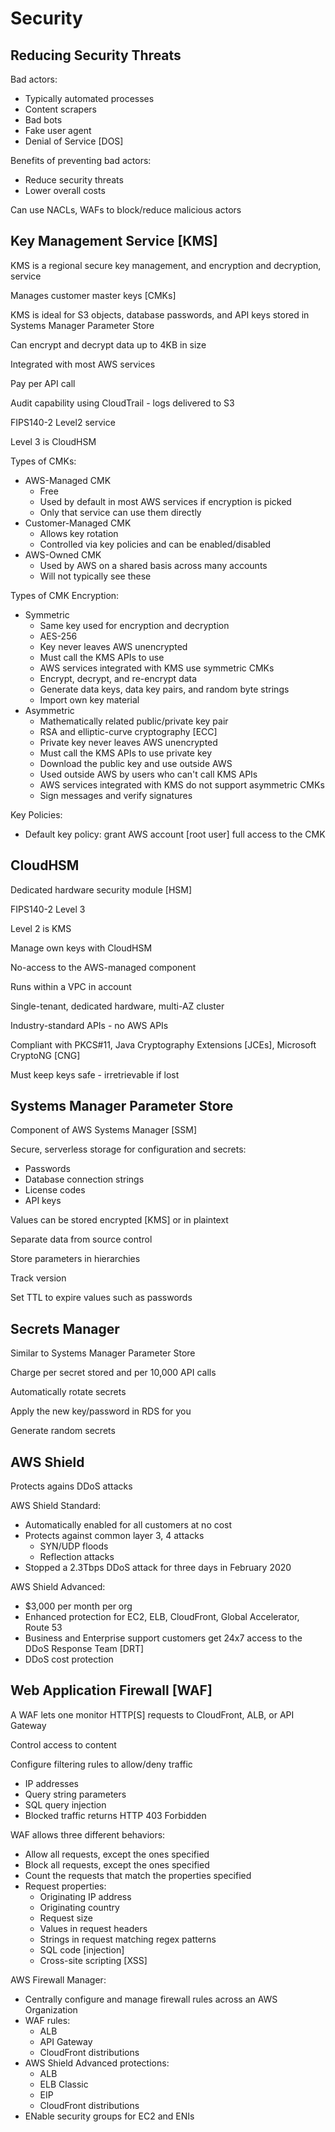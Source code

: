# Security # 

## Reducing Security Threats ## 
Bad actors: 
* Typically automated processes 
* Content scrapers 
* Bad bots 
* Fake user agent 
* Denial of Service [DOS] 

Benefits of preventing bad actors: 
* Reduce security threats 
* Lower overall costs 

Can use NACLs, WAFs to block/reduce malicious actors 

## Key Management Service [KMS] ## 
KMS is a regional secure key management, and encryption and decryption, service 

Manages customer master keys [CMKs] 

KMS is ideal for S3 objects, database passwords, and API keys stored in Systems Manager Parameter Store 

Can encrypt and decrypt data up to 4KB in size 

Integrated with most AWS services 

Pay per API call 

Audit capability using CloudTrail - logs delivered to S3 

FIPS140-2 Level2 service 

Level 3 is CloudHSM 

Types of CMKs: 
* AWS-Managed CMK 
    * Free 
    * Used by default in most AWS services if encryption is picked 
    * Only that service can use them directly 
* Customer-Managed CMK 
    * Allows key rotation 
    * Controlled via key policies and can be enabled/disabled 
* AWS-Owned CMK 
    * Used by AWS on a shared basis across many accounts 
    * Will not typically see these 

Types of CMK Encryption: 
* Symmetric 
    * Same key used for encryption and decryption 
    * AES-256 
    * Key never leaves AWS unencrypted 
    * Must call the KMS APIs to use 
    * AWS services integrated with KMS use symmetric CMKs 
    * Encrypt, decrypt, and re-encrypt data 
    * Generate data keys, data key pairs, and random byte strings 
    * Import own key material 
* Asymmetric 
    * Mathematically related public/private key pair 
    * RSA and elliptic-curve cryptography [ECC] 
    * Private key never leaves AWS unencrypted 
    * Must call the KMS APIs to use private key 
    * Download the public key and use outside AWS 
    * Used outside AWS by users who can't call KMS APIs 
    * AWS services integrated with KMS do not support asymmetric CMKs 
    * Sign messages and verify signatures 

Key Policies: 
* Default key policy: grant AWS account [root user] full access to the CMK 

## CloudHSM ## 

Dedicated hardware security module [HSM] 

FIPS140-2 Level 3 

Level 2 is KMS 

Manage own keys with CloudHSM 

No-access to the AWS-managed component 

Runs within a VPC in account 

Single-tenant, dedicated hardware, multi-AZ cluster 

Industry-standard APIs - no AWS APIs 

Compliant with PKCS#11, Java Cryptography Extensions [JCEs], Microsoft CryptoNG [CNG] 

Must keep keys safe - irretrievable if lost 

## Systems Manager Parameter Store ## 

Component of AWS Systems Manager [SSM] 

Secure, serverless storage for configuration and secrets: 
* Passwords 
* Database connection strings 
* License codes 
* API keys  

Values can be stored encrypted [KMS] or in plaintext 

Separate data from source control 

Store parameters in hierarchies 

Track version 

Set TTL to expire values such as passwords 

## Secrets Manager ##

Similar to Systems Manager Parameter Store 

Charge per secret stored and per 10,000 API calls 

Automatically rotate secrets 

Apply the new key/password in RDS for you 

Generate random secrets 

## AWS Shield ## 

Protects agains DDoS attacks 

AWS Shield Standard: 
* Automatically enabled for all customers at no cost 
* Protects against common layer 3, 4 attacks 
    * SYN/UDP floods 
    * Reflection attacks 
* Stopped a 2.3Tbps DDoS attack for three days in February 2020 

AWS Shield Advanced: 
* $3,000 per month per org 
* Enhanced protection for EC2, ELB, CloudFront, Global Accelerator, Route 53 
* Business and Enterprise support customers get 24x7 access to the DDoS Response Team [DRT] 
* DDoS cost protection 

## Web Application Firewall [WAF] ## 
A WAF lets one monitor HTTP[S] requests to CloudFront, ALB, or API Gateway 

Control access to content 

Configure filtering rules to allow/deny traffic 
* IP addresses 
* Query string parameters 
* SQL query injection 
* Blocked traffic returns HTTP 403 Forbidden 

WAF allows three different behaviors: 
* Allow all requests, except the ones specified 
* Block all requests, except the ones specified 
* Count the requests that match the properties specified 
* Request properties: 
    * Originating IP address 
    * Originating country 
    * Request size 
    * Values in request headers 
    * Strings in request matching regex patterns 
    * SQL code [injection] 
    * Cross-site scripting [XSS] 

AWS Firewall Manager: 
* Centrally configure and manage firewall rules across an AWS Organization 
* WAF rules: 
    * ALB 
    * API Gateway 
    * CloudFront distributions 
* AWS Shield Advanced protections: 
    * ALB 
    * ELB Classic 
    * EIP 
    * CloudFront distributions 
* ENable security groups for EC2 and ENIs 
